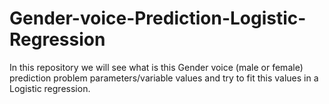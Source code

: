 # Gender-voice-Prediction-Logistic-Regression
In this repository we will see what is this Gender voice (male or female) prediction problem parameters/variable values and try to fit this values in a Logistic regression.
